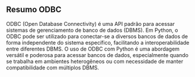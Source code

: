 ## Resumo ODBC

ODBC (Open Database Connectivity) é uma API padrão para acessar sistemas de gerenciamento de banco de dados (DBMS). Em Python, o ODBC pode ser utilizado para conectar-se a diversos bancos de dados de forma independente do sistema específico, facilitando a interoperabilidade entre diferentes DBMS.
O uso de ODBC com Python é uma abordagem versátil e poderosa para acessar bancos de dados, especialmente quando se trabalha em ambientes heterogêneos ou com necessidade de manter compatibilidade com múltiplos DBMS.

